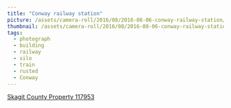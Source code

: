 ```yaml
---
title: "Conway railway station"
picture: /assets/camera-roll/2016/08/2016-08-06-conway-railway-station/20160806_222546354_iOS.jpg
thumbnail: /assets/camera-roll/2016/08/2016-08-06-conway-railway-station/20160806_222546354_iOS-thumbnail.jpg
tags:
  - photograph
  - building
  - railway
  - silo
  - train
  - rusted
  - Conway
---
```

[Skagit County Property 117953](https://www.skagitcounty.net/search/property/?id=p117953)